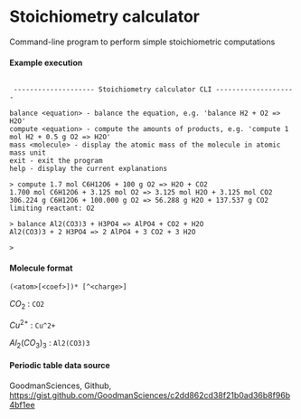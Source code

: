 # Stoichiometry calculator

Command-line program to perform simple stoichiometric computations

#### Example execution

```

 -------------------- Stoichiometry calculator CLI --------------------

balance <equation> - balance the equation, e.g. 'balance H2 + O2 => H2O'
compute <equation> - compute the amounts of products, e.g. 'compute 1 mol H2 + 0.5 g O2 => H2O'
mass <molecule> - display the atomic mass of the molecule in atomic mass unit
exit - exit the program
help - display the current explanations

> compute 1.7 mol C6H12O6 + 100 g O2 => H2O + CO2
1.700 mol C6H12O6 + 3.125 mol O2 => 3.125 mol H2O + 3.125 mol CO2
306.224 g C6H12O6 + 100.000 g O2 => 56.288 g H2O + 137.537 g CO2
limiting reactant: O2

> balance Al2(CO3)3 + H3PO4 => AlPO4 + CO2 + H2O
Al2(CO3)3 + 2 H3PO4 => 2 AlPO4 + 3 CO2 + 3 H2O

>
```

#### Molecule format

`(<atom>[<coef>])* [^<charge>]`

$CO_2$ : `CO2`

$Cu^{2+}$ : `Cu^2+`

$Al_2 (CO_3)_3$ : `Al2(CO3)3`

#### Periodic table data source
GoodmanSciences, Github, https://gist.github.com/GoodmanSciences/c2dd862cd38f21b0ad36b8f96b4bf1ee
